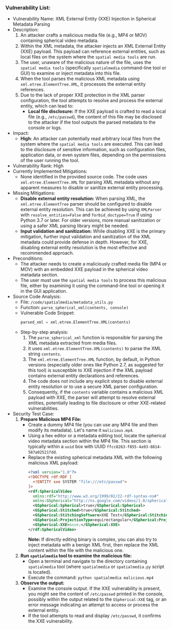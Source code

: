 ### Vulnerability List:

- Vulnerability Name: XML External Entity (XXE) Injection in Spherical Metadata Parsing
- Description:
    1. An attacker crafts a malicious media file (e.g., MP4 or MOV) containing spherical video metadata.
    2. Within the XML metadata, the attacker injects an XML External Entity (XXE) payload. This payload can reference external entities, such as local files on the system where the `spatial media tools` are run.
    3. The user, unaware of the malicious nature of the file, uses the `spatial media tools` (specifically `spatialmedia` command-line tool or GUI) to examine or inject metadata into this file.
    4. When the tool parses the malicious XML metadata using `xml.etree.ElementTree.XML`, it processes the external entity references.
    5. Due to the lack of proper XXE protection in the XML parser configuration, the tool attempts to resolve and process the external entity, which can lead to:
        - **Local file disclosure:** If the XXE payload is crafted to read a local file (e.g., `/etc/passwd`), the content of this file may be disclosed to the attacker if the tool outputs the parsed metadata to the console or logs.
- Impact:
    - **High**: An attacker can potentially read arbitrary local files from the system where the `spatial media tools` are executed. This can lead to the disclosure of sensitive information, such as configuration files, application data, or even system files, depending on the permissions of the user running the tool.
- Vulnerability Rank: High
- Currently Implemented Mitigations:
    - None identified in the provided source code. The code uses `xml.etree.ElementTree.XML` for parsing XML metadata without any apparent measures to disable or sanitize external entity processing.
- Missing Mitigations:
    - **Disable external entity resolution:** When parsing XML, the `xml.etree.ElementTree` parser should be configured to disable external entity resolution. This can be achieved by using `XMLParser` with `resolve_entities=False` and `forbid_doctype=True` if using Python 3.7 or later. For older versions, more manual sanitization or using a safer XML parsing library might be needed.
    - **Input validation and sanitization:** While disabling XXE is the primary mitigation, further input validation and sanitization of the XML metadata could provide defense in depth. However, for XXE, disabling external entity resolution is the most effective and recommended approach.
- Preconditions:
    - The attacker needs to create a maliciously crafted media file (MP4 or MOV) with an embedded XXE payload in the spherical video metadata section.
    - The user must use the `spatial media tools` to process this malicious file, either by examining it using the command-line tool or opening it in the GUI application.
- Source Code Analysis:
    - File: `/code/spatialmedia/metadata_utils.py`
    - Function: `parse_spherical_xml(contents, console)`
    - Vulnerable Code Snippet:
      ```python
      parsed_xml = xml.etree.ElementTree.XML(contents)
      ```
    - Step-by-step analysis:
        1. The `parse_spherical_xml` function is responsible for parsing the XML metadata extracted from media files.
        2. It uses `xml.etree.ElementTree.XML(contents)` to parse the XML string `contents`.
        3. The `xml.etree.ElementTree.XML` function, by default, in Python versions (especially older ones like Python 2.7, as suggested for this tool) is susceptible to XXE injection if the XML payload contains external entity declarations and references.
        4. The code does not include any explicit steps to disable external entity resolution or to use a secure XML parser configuration.
        5. Consequently, if the `contents` variable contains a malicious XML payload with XXE, the parser will attempt to resolve external entities, potentially leading to file disclosure or other XXE-related vulnerabilities.
- Security Test Case:
    1. **Prepare Malicious MP4 File:**
        - Create a dummy MP4 file (you can use any MP4 file and then modify its metadata). Let's name it `malicious.mp4`.
        - Using a hex editor or a metadata editing tool, locate the spherical video metadata section within the MP4 file. This section is typically within a `uuid` box with UUID `ffcc8263-f855-4a93-8814-587a02521fdd`.
        - Replace the existing spherical metadata XML with the following malicious XML payload:
          ```xml
          <?xml version="1.0"?>
          <!DOCTYPE rdf:RDF [
            <!ENTITY xxe SYSTEM "file:///etc/passwd">
          ]>
          <rdf:SphericalVideo
            xmlns:rdf="http://www.w3.org/1999/02/22-rdf-syntax-ns#"
            xmlns:GSpherical="http://ns.google.com/videos/1.0/spherical/">
            <GSpherical:Spherical>true</GSpherical:Spherical>
            <GSpherical:Stitched>true</GSpherical:Stitched>
            <GSpherical:StitchingSoftware>XXE Test</GSpherical:StitchingSoftware>
            <GSpherical:ProjectionType>equirectangular</GSpherical:ProjectionType>
            <GSpherical:XXE>&xxe;</GSpherical:XXE>
          </rdf:SphericalVideo>
          ```
          **Note:** If directly editing binary is complex, you can also try to inject metadata with a benign XML first, then replace the XML content within the file with the malicious one.
    2. **Run `spatialmedia` tool to examine the malicious file:**
        - Open a terminal and navigate to the directory containing `spatialmedia` tool (where `spatialmedia` or `spatialmedia.py` script is located).
        - Execute the command: `python spatialmedia malicious.mp4`
    3. **Observe the output:**
        - Examine the console output. If the XXE vulnerability is present, you might see the content of `/etc/passwd` printed in the console, possibly within the output related to the `GSpherical:XXE` tag, or an error message indicating an attempt to access or process the external entity.
        - If the tool attempts to read and display `/etc/passwd`, it confirms the XXE vulnerability.